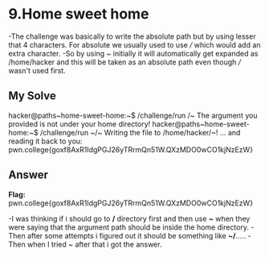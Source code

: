 # 9.Home sweet home
-The challenge was basically to write the absolute path but by using lesser that 4 characters. For absolute we usually used to use */* which would add an extra character.
-So by using ~ initially it will automatically get expanded as /home/hacker and this will be taken as an absolute path even though */* wasn't used first.

## My Solve

hacker@paths~home-sweet-home:~$ /challenge/run /~
The argument you provided is not under your home directory!
hacker@paths~home-sweet-home:~$ /challenge/run ~/~
Writing the file to /home/hacker/~!
... and reading it back to you:
pwn.college{goxf8AxR1IdgPGJ26yTRrmQn51W.QXzMDO0wCO1kjNzEzW}

## Answer
**Flag:** pwn.college{goxf8AxR1IdgPGJ26yTRrmQn51W.QXzMDO0wCO1kjNzEzW}

-I was thinking if i should go to **/** directory first and then use **~** when they were saying that the argument path should be inside the home directory.
-Then after some attempts i figured out it should be something like **~/**.....
-Then when I tried ~ after that i got the answer.
